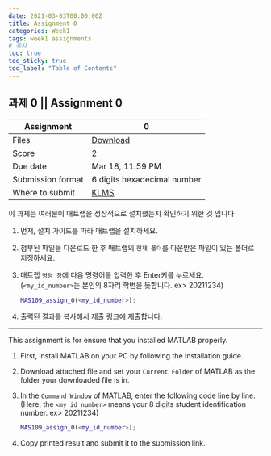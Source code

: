 ```yaml
---
date: 2021-03-03T00:00:00Z
title: Assignment 0
categories: Week1
tags: week1 assignments
# 목차
toc: true  
toc_sticky: true
toc_label: "Table of Contents" 
---
```


## 과제 0 || Assignment 0

Assignment | 0
---|---
Files | [Download](<https://klms.kaist.ac.kr/mod/assign/view.php?id=504290>)
Score | 2
Due date | Mar 18, 11:59 PM
Submission format | 6 digits hexadecimal number
Where to submit | [KLMS](<https://klms.kaist.ac.kr/mod/assign/view.php?id=504290>)

이 과제는 여러분이 매트랩을 정상적으로 설치했는지 확인하기 위한 것 입니다 
1. 먼저, 설치 가이드를 따라 매트랩을 설치하세요.
2. 첨부된 파일을 다운로드 한 후 매트랩의 `현재 폴더`를 다운받은 파일이 있는 폴더로 지정하세요.
3. 매트랩 `명령 창`에 다음 명령어를 입력한 후 Enter키를 누르세요.\
(`<my_id_number>`는 본인의 8자리 학번을 뜻합니다. ex> 20211234)

    ```matlab
    MAS109_assign_0(<my_id_number>);
    ```
4. 출력된 결과를 복사해서 제출 링크에 제출합니다.

---

This assignment is for ensure that you installed MATLAB properly.
1. First, install MATLAB on your PC by following the installation guide.
2. Download attached file and set your ```Current Folder``` of MATLAB as the folder your downloaded file is in.
3. In the ```Command Window``` of MATLAB, enter the following code line by line.\
(Here, the `<my_id_number>` means your 8 digits student identification number. ex> 20211234)

    ```matlab
    MAS109_assign_0(<my_id_number>);
    ```
4. Copy printed result and submit it to the submission link.